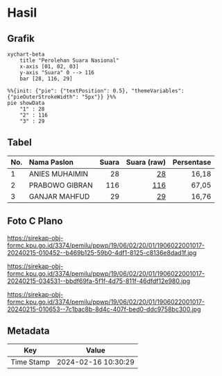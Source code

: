 # Hasil

## Grafik

```mermaid
xychart-beta
    title "Perolehan Suara Nasional"
    x-axis [01, 02, 03]
    y-axis "Suara" 0 --> 116
    bar [28, 116, 29]
```

```mermaid
%%{init: {"pie": {"textPosition": 0.5}, "themeVariables": {"pieOuterStrokeWidth": "5px"}} }%%
pie showData
    "1" : 28
    "2" : 116
    "3" : 29
```

## Tabel

| No. | Nama Paslon    | Suara | Suara (raw) | Persentase |
|:--- |:-------------- | -----:| -----------:| ----------:|
| 1   | ANIES MUHAIMIN | 28    | [28][p-1]   | 16,18      |
| 2   | PRABOWO GIBRAN | 116   | [116][p-2]  | 67,05      |
| 3   | GANJAR MAHFUD  | 29    | [29][p-3]   | 16,76      |


[p-1]: https://github.com/gigit-pemilu/pemilu-2024/blob/main/pilpres/hitung-suara/sub/19-kepulauan-bangka-belitung/sub/06-belitung-timur/sub/02-gantung/sub/2001-gantung/sub/017-tps/sub/paslon-1.txt
[p-2]: https://github.com/gigit-pemilu/pemilu-2024/blob/main/pilpres/hitung-suara/sub/19-kepulauan-bangka-belitung/sub/06-belitung-timur/sub/02-gantung/sub/2001-gantung/sub/017-tps/sub/paslon-2.txt
[p-3]: https://github.com/gigit-pemilu/pemilu-2024/blob/main/pilpres/hitung-suara/sub/19-kepulauan-bangka-belitung/sub/06-belitung-timur/sub/02-gantung/sub/2001-gantung/sub/017-tps/sub/paslon-3.txt

## Foto C Plano

https://sirekap-obj-formc.kpu.go.id/3374/pemilu/ppwp/19/06/02/20/01/1906022001017-20240215-010452--b469b125-59b0-4df1-8125-c8136e8dad1f.jpg

https://sirekap-obj-formc.kpu.go.id/3374/pemilu/ppwp/19/06/02/20/01/1906022001017-20240215-034531--bbdf69fa-5f1f-4d75-811f-46dfdf12e980.jpg

https://sirekap-obj-formc.kpu.go.id/3374/pemilu/ppwp/19/06/02/20/01/1906022001017-20240215-010653--7c1bac8b-8d4c-407f-bed0-ddc9758bc300.jpg


## Metadata

| Key        | Value               |
| ---------- | ------------------- |
| Time Stamp | 2024-02-16 10:30:29 |



